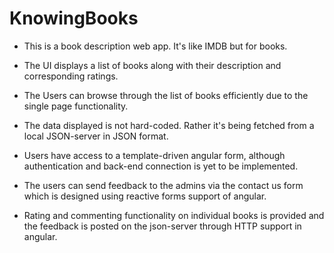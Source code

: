 # KnowingBooks

- This is a book description web app. It's like IMDB but for books.

- The UI displays a list of books along with their description and corresponding ratings. 

- The Users can browse through the list of books efficiently due to the single page functionality. 

- The data displayed is not hard-coded. Rather it's being fetched from a local JSON-server in JSON format. 

- Users have access to a template-driven angular form, although authentication and back-end connection is yet to be implemented.

- The users can send feedback to the admins via the contact us form which is designed using reactive forms support of angular.

- Rating and commenting functionality on individual books is provided and the feedback is posted on the json-server through HTTP support in angular.
